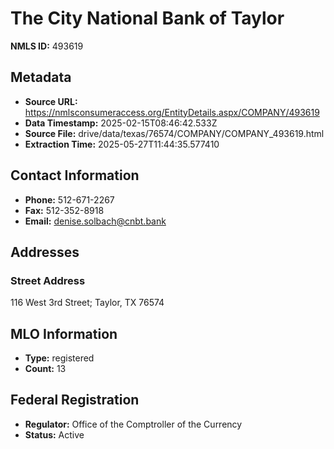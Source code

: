 # The City National Bank of Taylor

**NMLS ID:** 493619

## Metadata
- **Source URL:** https://nmlsconsumeraccess.org/EntityDetails.aspx/COMPANY/493619
- **Data Timestamp:** 2025-02-15T08:46:42.533Z
- **Source File:** drive/data/texas/76574/COMPANY/COMPANY_493619.html
- **Extraction Time:** 2025-05-27T11:44:35.577410

## Contact Information
- **Phone:** 512-671-2267
- **Fax:** 512-352-8918
- **Email:** denise.solbach@cnbt.bank

## Addresses
### Street Address
116 West 3rd Street; Taylor, TX 76574

## MLO Information
- **Type:** registered
- **Count:** 13

## Federal Registration
- **Regulator:** Office of the Comptroller of the Currency
- **Status:** Active
